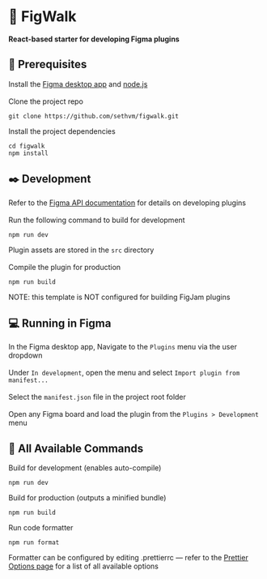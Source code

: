 # :electric_plug: FigWalk

<b>React-based starter for developing Figma plugins</b>

## :memo: Prerequisites
Install the [Figma desktop app](https://www.figma.com/downloads/) and [node.js](https://nodejs.org/en/download/)
\
\
Clone the project repo
```
git clone https://github.com/sethvm/figwalk.git
```
Install the project dependencies
```
cd figwalk
npm install
```

## :black_nib: Development
Refer to the [Figma API documentation](https://www.figma.com/developers/api) for details on developing plugins
\
\
Run the following command to build for development
```
npm run dev
```
Plugin assets are stored in the `src` directory
\
\
Compile the plugin for production
```
npm run build
```
NOTE: this template is NOT configured for building FigJam plugins

## :computer: Running in Figma
In the Figma desktop app, Navigate to the `Plugins` menu via the user dropdown
\
\
Under `In development`, open the menu and select `Import plugin from manifest...`
\
\
Select the `manifest.json` file in the project root folder
\
\
Open any Figma board and load the plugin from the `Plugins > Development` menu

## :scroll: All Available Commands
Build for development (enables auto-compile)
```
npm run dev
```
Build for production (outputs a minified bundle)
```
npm run build
```
Run code formatter
```
npm run format
```
Formatter can be configured by editing .prettierrc — refer to the [Prettier Options page](https://prettier.io/docs/en/options.html) for a list of all available options
